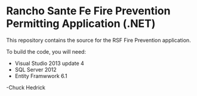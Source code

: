 # Rancho Sante Fe Fire Prevention Permitting Application (.NET)

This repository contains the source for the RSF Fire Prevention application.

To build the code, you will need:

 * Visual Studio 2013 update 4
 * SQL Server 2012
 * Entity Framwwork 6.1


 -Chuck Hedrick


